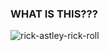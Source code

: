 ### WHAT IS THIS???
![rick-astley-rick-roll](https://github.com/JafarAkhondali/.github/assets/11364402/d99ff119-e503-4c01-b503-34823826819b)
